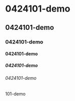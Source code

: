 # 0424101-demo
## 0424101-demo
### 0424101-demo
#### 0424101-demo
##### 0424101-demo
###### 0424101-demo


101-demo

